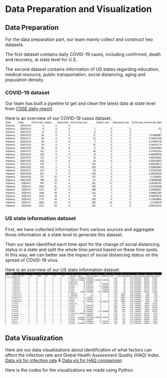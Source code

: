 # Data Preparation and Visualization

## Data Preparation
For the data preparation part, our team mainly collect and construct two datasets. 

The first dataset contains daily COVID-19 cases, including confirmed, death and recovery, at state level for U.S.

The second dataset contains information of US states regarding education, medical resource, public transportation, social distancing, aging and population density.
### COVID-19 dataset
Our team has built a pipeline to get and clean the latest data at state level from [CSSE daily report](https://github.com/CSSEGISandData/COVID-19/tree/master/csse_covid_19_data/csse_covid_19_daily_reports).

Here is an overview of our COVID-19 cases dataset:
![COVID-19 dataset](https://github.com/Mandy-Gu/COVID-19-Analysis/blob/master/Data-Preparation-and-Visualization/COVID-19_state_data_overview.png?raw=true)

### US state information dataset
First, we have collected information from various sources and aggregate those information at a state level to generate this dataset.

Then our team identified each time spot for the change of social distancing status in a state and split the whole time period based on these time spots. In this way, we can better see the impact of social distancing status on the spread of COVID-19 virus.

Here is an overview of our US state information dataset:
![US state dataset](https://github.com/Mandy-Gu/COVID-19-Analysis/blob/master/Data-Preparation-and-Visualization/model_data_overview.png?raw=true)

## Data Visualization
Here are our data visualizations about identification of what factors can affect the infection rate and Global Health Assessment Quality (HAQ) Index. [Data viz for infection rate](https://public.tableau.com/profile/mandy.gu#!/vizhome/COVID-19inUS_15869448749500/Identifyfactorsthatwillaffectinfectionrate) & [Data viz for HAQ comparison](https://public.tableau.com/profile/mandy.gu#!/vizhome/HAQ/Healthofsixmaincountries)

Here is the codes for the visualizations we made using Python.
